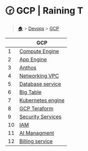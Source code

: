 # 🕝 GCP  | Raining T

> [🏠](/) > [Devops](/devops) > [GCP](/devops/GCP)

<table><thead><tr><th></th><th>GCP</th></tr></thead><tbody><tr><td>1</td><td><a href="/devops/GCP/01-Compute Engine">Compute Engine</a></td></tr><tr><td>2</td><td><a href="/devops/GCP/02-App Engine">App Engine</a></td></tr><tr><td>3</td><td><a href="/devops/GCP/03-Anthos">Anthos</a></td></tr><tr><td>4</td><td><a href="/devops/GCP/04-Networking-VPC">Networking VPC</a></td></tr><tr><td>5</td><td><a href="/devops/GCP/05-Database service">Database service</a></td></tr><tr><td>6</td><td><a href="/devops/GCP/06-Big Table">Big Table</a></td></tr><tr><td>7</td><td><a href="/devops/GCP/07-Kubernetes engine">Kubernetes engine</a></td></tr><tr><td>8</td><td><a href="/devops/GCP/09-GCP Teraform">GCP Teraform</a></td></tr><tr><td>9</td><td><a href="/devops/GCP/09-Security Services">Security Services</a></td></tr><tr><td>10</td><td><a href="/devops/GCP/10-IAM">IAM</a></td></tr><tr><td>11</td><td><a href="/devops/GCP/11-AI Managment">AI Managment</a></td></tr><tr><td>12</td><td><a href="/devops/GCP/12-Billing service">Billing service</a></td></tr></tbody></table>

